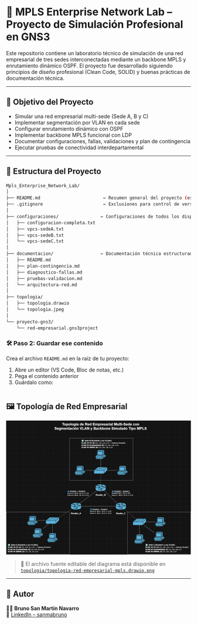 # 🏢 MPLS Enterprise Network Lab – Proyecto de Simulación Profesional en GNS3

Este repositorio contiene un laboratorio técnico de simulación de una red empresarial de tres sedes interconectadas mediante un backbone MPLS y enrutamiento dinámico OSPF. El proyecto fue desarrollado siguiendo principios de diseño profesional (Clean Code, SOLID) y buenas prácticas de documentación técnica.

---

## 🎯 Objetivo del Proyecto

- Simular una red empresarial multi-sede (Sede A, B y C)
- Implementar segmentación por VLAN en cada sede
- Configurar enrutamiento dinámico con OSPF
- Implementar backbone MPLS funcional con LDP
- Documentar configuraciones, fallas, validaciones y plan de contingencia
- Ejecutar pruebas de conectividad interdepartamental

---

## 📂 Estructura del Proyecto

```bash
Mpls_Enterprise_Network_Lab/
│
├── README.md                        ← Resumen general del proyecto (este archivo)
├── .gitignore                       ← Exclusiones para control de versiones
│
├── configuraciones/                ← Configuraciones de todos los dispositivos
│   ├── configuracion-completa.txt
│   ├── vpcs-sedeA.txt
│   ├── vpcs-sedeB.txt
│   └── vpcs-sedeC.txt
│
├── documentacion/                  ← Documentación técnica estructurada
│   ├── README.md
│   ├── plan-contingencia.md
│   ├── diagnostico-fallas.md
│   ├── pruebas-validacion.md
│   └── arquitectura-red.md
│
├── topologia/
│   ├── topologia.drawio
│   └── topologia.jpeg
│
└── proyecto-gns3/
    └── red-empresarial.gns3project
```


### 🛠 Paso 2: Guardar ese contenido

Crea el archivo `README.md` en la raíz de tu proyecto:

1. Abre un editor (VS Code, Bloc de notas, etc.)
2. Pega el contenido anterior
3. Guárdalo como:  
```plaintext
```
## 🖼️ Topología de Red Empresarial

![Topología MPLS](topologia/topologia-red-mpls.png)

> 📝 El archivo fuente editable del diagrama está disponible en [`topologia/topologia-red-empresarial-mpls.drawio.png`](topologia/topologia-red-empresarial-mpls.drawio.png)

---

## 🔗 Autor

👨‍💻 **Bruno San Martín Navarro**  
🔗 [LinkedIn – sanmabruno](https://www.linkedin.com/in/sanmabruno/)
